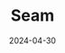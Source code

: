 ---  
layout: startup_page  
title: "Seam"  
id: "getseam.ai"  
permalink: "/seamgetseam.ai04302024/"  
website: "https://www.getseam.ai/"  
funding_round: "Seed"  
funding_amount: "$5M"  
investors: "Bessemer Venture Partners, Colle Capital, F7 Ventures, Ritual Capital, Umami Capital"  
about: "Seam provides a generative AI interface for accessing customer data, allowing business users to ask questions in natural language without needing SQL expertise. It simplifies complex data warehouse interactions, improving efficiency and accessibility for sales and marketing teams. The platform integrates with multiple applications and offers a user-friendly chat interface."  
markets: "AI, Data Analytics, SaaS"  
hq: "San Francisco, California, United States"  
founded_year: "2021"  
linkedin: "https://www.linkedin.com/company/seamai"  
twitter: ""  
instagram: ""  
facebook: "https://www.facebook.com/getseam"  
crunchbase: "https://www.crunchbase.com/organization/seam"  
pitchbook: "https://pitchbook.com/profiles/company/501252-31"  

date_display: "30-Apr-2024"  
date: "2024-04-30"

# SEO Optimization  
meta_title: "Seam - Seed Funding ($5M)"  
meta_description: "Seam, Seam provides a generative AI interface for accessing customer data, allowing business users to ask questions in natural language without needing SQL ..."  
meta_keywords: "Seam, AI, Data Analytics, SaaS, Seed funding"  
canonical_url: "https://startup.projectstartups.com/seamgetseam.ai04302024/"  
---